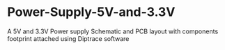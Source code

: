 # Power-Supply-5V-and-3.3V
A 5V and 3.3V  Power supply Schematic and PCB layout with components footprint attached using Diptrace software
